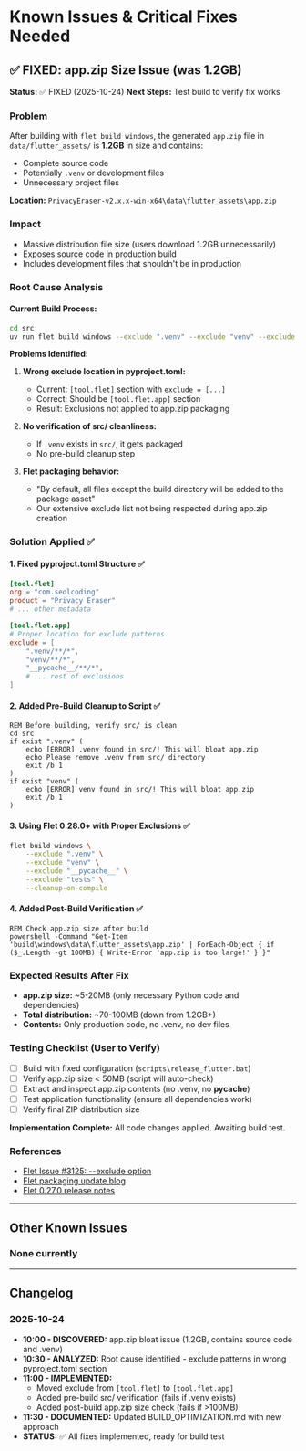 # Known Issues & Critical Fixes Needed

## ✅ FIXED: app.zip Size Issue (was 1.2GB)

**Status:** ✅ FIXED (2025-10-24)
**Next Steps:** Test build to verify fix works

### Problem
After building with `flet build windows`, the generated `app.zip` file in `data/flutter_assets/` is **1.2GB** in size and contains:
- Complete source code
- Potentially `.venv` or development files
- Unnecessary project files

**Location:** `PrivacyEraser-v2.x.x-win-x64\data\flutter_assets\app.zip`

### Impact
- Massive distribution file size (users download 1.2GB unnecessarily)
- Exposes source code in production build
- Includes development files that shouldn't be in production

### Root Cause Analysis

#### Current Build Process:
```bash
cd src
uv run flet build windows --exclude ".venv" --exclude "venv" --exclude "__pycache__" --exclude "tests"
```

**Problems Identified:**
1. **Wrong exclude location in pyproject.toml:**
   - Current: `[tool.flet]` section with `exclude = [...]`
   - Correct: Should be `[tool.flet.app]` section
   - Result: Exclusions not applied to app.zip packaging

2. **No verification of src/ cleanliness:**
   - If `.venv` exists in `src/`, it gets packaged
   - No pre-build cleanup step

3. **Flet packaging behavior:**
   - "By default, all files except the build directory will be added to the package asset"
   - Our extensive exclude list not being respected during app.zip creation

### Solution Applied ✅

#### 1. Fixed pyproject.toml Structure ✅
```toml
[tool.flet]
org = "com.seolcoding"
product = "Privacy Eraser"
# ... other metadata

[tool.flet.app]
# Proper location for exclude patterns
exclude = [
    ".venv/**/*",
    "venv/**/*",
    "__pycache__/**/*",
    # ... rest of exclusions
]
```

#### 2. Added Pre-Build Cleanup to Script ✅
```batch
REM Before building, verify src/ is clean
cd src
if exist ".venv" (
    echo [ERROR] .venv found in src/! This will bloat app.zip
    echo Please remove .venv from src/ directory
    exit /b 1
)
if exist "venv" (
    echo [ERROR] venv found in src/! This will bloat app.zip
    exit /b 1
)
```

#### 3. Using Flet 0.28.0+ with Proper Exclusions ✅
```bash
flet build windows \
    --exclude ".venv" \
    --exclude "venv" \
    --exclude "__pycache__" \
    --exclude "tests" \
    --cleanup-on-compile
```

#### 4. Added Post-Build Verification ✅
```batch
REM Check app.zip size after build
powershell -Command "Get-Item 'build\windows\data\flutter_assets\app.zip' | ForEach-Object { if ($_.Length -gt 100MB) { Write-Error 'app.zip is too large!' } }"
```

### Expected Results After Fix
- **app.zip size:** ~5-20MB (only necessary Python code and dependencies)
- **Total distribution:** ~70-100MB (down from 1.2GB+)
- **Contents:** Only production code, no .venv, no dev files

### Testing Checklist (User to Verify)
- [ ] Build with fixed configuration (`scripts\release_flutter.bat`)
- [ ] Verify app.zip size < 50MB (script will auto-check)
- [ ] Extract and inspect app.zip contents (no .venv, no __pycache__)
- [ ] Test application functionality (ensure all dependencies work)
- [ ] Verify final ZIP distribution size

**Implementation Complete:** All code changes applied. Awaiting build test.

### References
- [Flet Issue #3125: --exclude option](https://github.com/flet-dev/flet/issues/3125)
- [Flet packaging update blog](https://flet.dev/blog/flet-packaging-update/)
- [Flet 0.27.0 release notes](https://flet.dev/blog/flet-v-0-27-release-announcement/)

---

## Other Known Issues

### None currently

---

## Changelog

### 2025-10-24
- **10:00 - DISCOVERED:** app.zip bloat issue (1.2GB, contains source code and .venv)
- **10:30 - ANALYZED:** Root cause identified - exclude patterns in wrong pyproject.toml section
- **11:00 - IMPLEMENTED:**
  - Moved exclude from `[tool.flet]` to `[tool.flet.app]`
  - Added pre-build src/ verification (fails if .venv exists)
  - Added post-build app.zip size check (fails if >100MB)
- **11:30 - DOCUMENTED:** Updated BUILD_OPTIMIZATION.md with new approach
- **STATUS:** ✅ All fixes implemented, ready for build test
